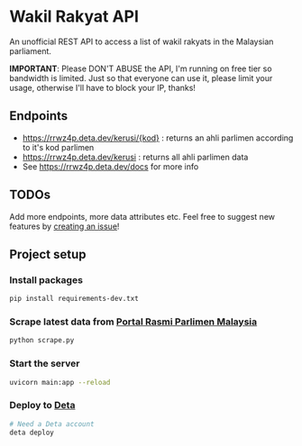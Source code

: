 # Wakil Rakyat API

An unofficial REST API to access a list of wakil rakyats in the Malaysian parliament.

**IMPORTANT**: Please DON'T ABUSE the API, I'm running on free tier so bandwidth is limited. Just so that everyone can use it, please limit your usage, otherwise I'll have to block your IP, thanks!

## Endpoints

-   https://rrwz4p.deta.dev/kerusi/{kod} : returns an ahli parlimen according to it's kod parlimen
-   https://rrwz4p.deta.dev/kerusi : returns all ahli parlimen data
-   See https://rrwz4p.deta.dev/docs for more info

## TODOs

Add more endpoints, more data attributes etc. Feel free to suggest new features by [creating an issue](https://github.com/mujahidfa/wakil-rakyat-api/issues/new)!

## Project setup

### Install packages

```bash
pip install requirements-dev.txt
```

### Scrape latest data from [Portal Rasmi Parlimen Malaysia](https://www.parlimen.gov.my/)

```bash
python scrape.py
```

### Start the server

```bash
uvicorn main:app --reload
```

### Deploy to [Deta](https://www.deta.sh/)

```bash
# Need a Deta account
deta deploy
```
